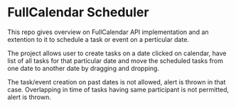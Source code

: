 # FullCalendar Scheduler 

This repo gives overview on FullCalendar API implementation and an extention to it to schedule a task or event on a perticular date.

The project allows user to create tasks on a date clicked on calendar, have list of all tasks for that particular date and move the 
scheduled tasks from one date to another date by dragging and dropping.

The task/event creation on past dates is not allowed, alert is thrown in that case. Overlapping in time of tasks having same participant 
is not permitted, alert is thrown.

